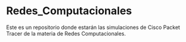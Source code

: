 # Redes_Computacionales
Este es un repositorio donde estarán las simulaciones de Cisco Packet Tracer de la materia de Redes Computacionales.
